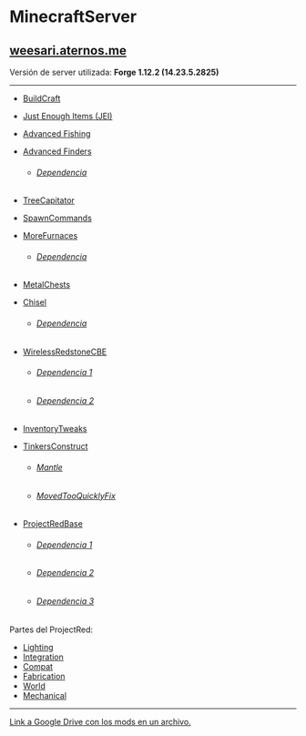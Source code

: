 # MinecraftServer

## [weesari.aternos.me](http://weesari.aternos.me)
Versión de server utilizada: **Forge 1.12.2 (14.23.5.2825)**

---

+ [BuildCraft](https://minecraft.curseforge.com/projects/buildcraft)

+ [Just Enough Items (JEI)](https://minecraft.curseforge.com/projects/buildcraft)

+ [Advanced Fishing](https://minecraft.curseforge.com/projects/advanced-fishing)

+ [Advanced Finders](https://minecraft.curseforge.com/projects/advanced-finders)
  + ###### [Dependencia](https://minecraft.curseforge.com/projects/forgeendertech)

+ [TreeCapitator](https://minecraft.curseforge.com/projects/treecapitator-port)

+ [SpawnCommands](https://minecraft.curseforge.com/projects/spawncommands-spawn-commands-teleport)

+ [MoreFurnaces](https://minecraft.curseforge.com/projects/more-furnaces)

  + ###### [Dependencia](https://minecraft.curseforge.com/projects/cxlibrary)
  
+ [MetalChests](https://minecraft.curseforge.com/projects/metalchests)

+ [Chisel](https://minecraft.curseforge.com/projects/chisel)

  + ###### [Dependencia](https://minecraft.curseforge.com/projects/ctmlib)

+ [WirelessRedstoneCBE](https://minecraft.curseforge.com/projects/wireless-redstone-cbe)

  + ###### [Dependencia 1](https://minecraft.curseforge.com/projects/codechicken-lib-1-8)
  + ###### [Dependencia 2](https://minecraft.curseforge.com/projects/forge-multipart-cbe)

+ [InventoryTweaks](https://minecraft.curseforge.com/projects/inventory-tweaks)

+ [TinkersConstruct](https://minecraft.curseforge.com/projects/tinkers-construct)

  + ###### [Mantle](https://minecraft.curseforge.com/projects/mantle)
  + ###### [MovedTooQuicklyFix](https://minecraft.curseforge.com/projects/mtqfix)
  
+ [ProjectRedBase](https://minecraft.curseforge.com/projects/project-red-base)

  + ###### [Dependencia 1](https://minecraft.curseforge.com/projects/codechicken-lib-1-8)
  + ###### [Dependencia 2](https://minecraft.curseforge.com/projects/forge-multipart-cbe)
  + ###### [Dependencia 3](https://minecraft.curseforge.com/projects/mrtjpcore)

Partes del ProjectRed:  
+ [Lighting](https://minecraft.curseforge.com/projects/project-red-lighting)
+ [Integration](https://minecraft.curseforge.com/projects/project-red-integration)
+ [Compat](https://minecraft.curseforge.com/projects/project-red-compat)
+ [Fabrication](https://minecraft.curseforge.com/projects/project-red-fabrication)
+ [World](https://minecraft.curseforge.com/projects/project-red-world)
+ [Mechanical](https://minecraft.curseforge.com/projects/project-red-mechanical)

---

[Link a Google Drive con los mods en un archivo.](https://drive.google.com/open?id=1sW-f010x11-Wdkgb6Wqnc0OeA3yZk1w1)
